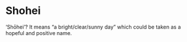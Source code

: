 # Shohei
 ‘Shōhei’? It means “a bright/clear/sunny day” which could be taken as a hopeful and positive name.
